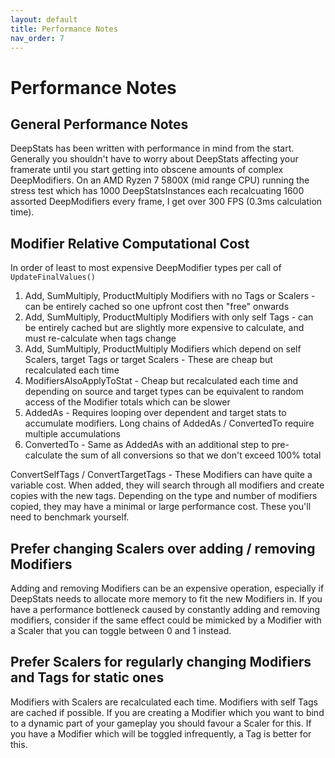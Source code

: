 ```yaml
---
layout: default
title: Performance Notes
nav_order: 7
---
```


# Performance Notes

## General Performance Notes
DeepStats has been written with performance in mind from the start. Generally you shouldn't have to worry about DeepStats affecting your framerate until you start getting into obscene amounts of complex DeepModifiers. On an AMD Ryzen 7 5800X (mid range CPU) running the stress test which has 1000 DeepStatsInstances each recalcuating 1600 assorted DeepModifiers every frame, I get over 300 FPS (0.3ms calculation time).

## Modifier Relative Computational Cost
In order of least to most expensive DeepModifier types per call of `UpdateFinalValues()`
1. Add, SumMultiply, ProductMultiply Modifiers with no Tags or Scalers - can be entirely cached so one upfront cost then "free" onwards
2. Add, SumMultiply, ProductMultiply Modifiers with only self Tags - can be entirely cached but are slightly more expensive to calculate, and must re-calculate when tags change
3. Add, SumMultiply, ProductMultiply Modifiers which depend on self Scalers, target Tags or target Scalers - These are cheap but recalculated each time
4. ModifiersAlsoApplyToStat - Cheap but recalculated each time and depending on source and target types can be equivalent to random access of the Modifier totals which can be slower
5. AddedAs - Requires looping over dependent and target stats to accumulate modifiers. Long chains of AddedAs / ConvertedTo require multiple accumulations
6. ConvertedTo - Same as AddedAs with an additional step to pre-calculate the sum of all conversions so that we don't exceed 100% total

ConvertSelfTags / ConvertTargetTags - These Modifiers can have quite a variable cost. When added, they will search through all modifiers and create copies with the new tags. Depending on the type and number of modifiers copied, they may have a minimal or large performance cost. These you'll need to benchmark yourself.

## Prefer changing Scalers over adding / removing Modifiers
Adding and removing Modifiers can be an expensive operation, especially if DeepStats needs to allocate more memory to fit the new Modifiers in. If you have a performance bottleneck caused by constantly adding and removing modifiers, consider if the same effect could be mimicked by a Modifier with a Scaler that you can toggle between 0 and 1 instead.

## Prefer Scalers for regularly changing Modifiers and Tags for static ones
Modifiers with Scalers are recalculated each time. Modifiers with self Tags are cached if possible. If you are creating a Modifier which you want to bind to a dynamic part of your gameplay you should favour a Scaler for this. If you have a Modifier which will be toggled infrequently, a Tag is better for this.